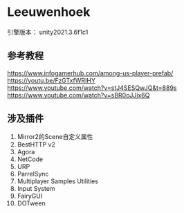 # Leeuwenhoek

引擎版本： unity2021.3.6f1c1

## 参考教程

<https://www.infogamerhub.com/among-us-player-prefab/>  
<https://youtu.be/FzGTxfWRIHY>  
<https://www.youtube.com/watch?v=stJ4SESQwJQ&t=889s>  
<https://www.youtube.com/watch?v=sBR0oJJjx6Q>  

## 涉及插件

1. Mirror2的Scene自定义属性
2. BestHTTP v2
3. Agora
4. NetCode
5. URP
6. ParrelSync
7. Multiplayer Samples Utilities
8. Input System
9. FairyGUI
10. DOTween
